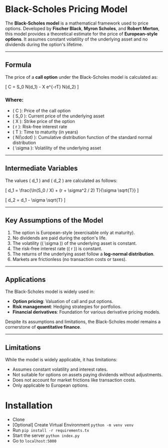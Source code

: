 # Black-Scholes Pricing Model

The **Black-Scholes model** is a mathematical framework used to price options. Developed by **Fischer Black**, **Myron Scholes**, and **Robert Merton**, this model provides a theoretical estimate for the price of **European-style options**. It assumes constant volatility of the underlying asset and no dividends during the option's lifetime.

---

## Formula

The price of a **call option** under the Black-Scholes model is calculated as:

\[
C = S_0 N(d_1) - X e^{-rT} N(d_2)
\]

### Where:

- \( C \): Price of the call option
- \( S_0 \): Current price of the underlying asset
- \( X \): Strike price of the option
- \( r \): Risk-free interest rate
- \( T \): Time to maturity (in years)
- \( N(\cdot) \): Cumulative distribution function of the standard normal distribution
- \( \sigma \): Volatility of the underlying asset

---

## Intermediate Variables

The values \( d_1 \) and \( d_2 \) are calculated as follows:

\[
d_1 = \frac{\ln(S_0 / X) + (r + \sigma^2 / 2) T}{\sigma \sqrt{T}}
\]

\[
d_2 = d_1 - \sigma \sqrt{T}
\]

---

## Key Assumptions of the Model

1. The option is European-style (exercisable only at maturity).
2. No dividends are paid during the option's life.
3. The volatility (\( \sigma \)) of the underlying asset is constant.
4. The risk-free interest rate (\( r \)) is constant.
5. The returns of the underlying asset follow a **log-normal distribution**.
6. Markets are frictionless (no transaction costs or taxes).

---

## Applications

The Black-Scholes model is widely used in:

- **Option pricing**: Valuation of call and put options.
- **Risk management**: Hedging strategies for portfolios.
- **Financial derivatives**: Foundation for various derivative pricing models.

Despite its assumptions and limitations, the Black-Scholes model remains a cornerstone of **quantitative finance**.

---

## Limitations

While the model is widely applicable, it has limitations:

- Assumes constant volatility and interest rates.
- Not suitable for options on assets paying dividends without adjustments.
- Does not account for market frictions like transaction costs.
- Only applicable to European options.

# Installation
- Clone
- [Optional] Create Virtual Environment ```python -m venv venv```
- Run ```pip install -r requirements.tx```
- Start the server ```python index.py```
- Go to ```localhost:5000```